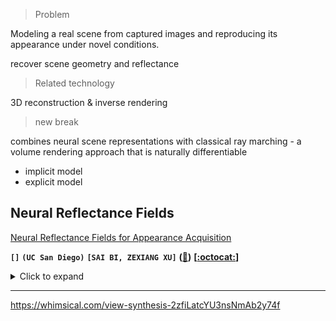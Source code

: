 > Problem

Modeling a real scene from captured images and reproducing its appearance under novel conditions.

recover scene geometry and reflectance

> Related technology

3D reconstruction & inverse rendering

> new break

combines neural scene representations with classical ray marching - a volume rendering approach that is naturally differentiable



- implicit model
- explicit model

## Neural Reflectance Fields

[Neural Reflectance Fields for Appearance Acquisition]()

**`[]`**	**`(UC San Diego)`**	**`[SAI BI, ZEXIANG XU]`**	**([:memo:]())**	**[[:octocat:](https://github.com/NVlabs/stylegan)]**

<details><summary>Click to expand</summary><p>


**Noun explanation**

reflectance: 



**Related work**

> 1. Neural scene representations
>
>    method including: volumes & point clouds & implicit functions & **neural reflectance field**
>
>    ray marching
>
> 2. Geometry and reflectance capture
>
>    Classically, modeling and rerendering a real scene requires full reconstruction of its geometry and reflectance. From captured images, scene geometry is usually reconstructed by structure-from-motion and multi-view stereo.
>
>    Now a practical device - modern cellphone that has a camera and a built-in flash light – and capture flash images to acquire spatially varying **BRDFs**. Such a device only acquires reflectance samples under collocated light and view.
>
> 3. Relighting and view synthesis
>
>    



Neural Reflectance Fields are a continuous function neural representation that **implicitly models both scene geometry and reflectance**.

represent by a deep multi-layer perceptron (MLP)


</p></details>

---



https://whimsical.com/view-synthesis-2zfiLatcYU3nsNmAb2y74f

